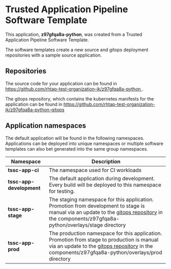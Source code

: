 # Trusted Application Pipeline Software Template

This application, **z97gfqa8a-python**, was created from a Trusted Application Pipeline Software Template.

The software templates create a new source and gitops deployment repositories with a sample source application. 

## Repositories

The source code for your application can be found in [https://github.com/rhtap-test-organization-jk/z97gfqa8a-python ](https://github.com/rhtap-test-organization-jk/z97gfqa8a-python ).
 
The gitops repository, which contains the kubernetes manifests for the application can be found in 
[https://github.com/rhtap-test-organization-jk/z97gfqa8a-python-gitops ](https://github.com/rhtap-test-organization-jk/z97gfqa8a-python-gitops ) 

## Application namespaces 

The default application will be found in the following namespaces. Applications can be deployed into unique namespaces or multiple software templates can also bet generated into the same group namespaces.  

|  Namespace   |  Description   |  
| -------- | -------- |
| **tssc-app-ci** | The namespace used for CI workloads |
| **tssc-app-development** | The default application during development. Every build will be deployed to this namespace for testing. |
| **tssc-app-stage** | The staging namespace for this application. Promotion from development to stage is manual via an update to the [gitops repository](https://github.com/rhtap-test-organization-jk/z97gfqa8a-python-gitops ) in the components/z97gfqa8a-python/overlays/stage directory |
| **tssc-app-prod** | The production namespace for this application. Promotion from stage to production is manual via an update to the [gitops repository](https://github.com/rhtap-test-organization-jk/z97gfqa8a-python-gitops ) in the components/z97gfqa8a-python/overlays/prod directory |